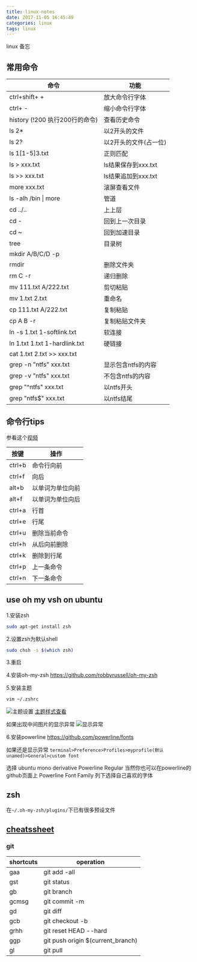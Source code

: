 ```yaml
---
title: linux-notes
date: 2017-11-05 16:45:49
categories: linux
tags: linux
---
```

linux 备忘
<!--more-->
## 常用命令
| 命令                           | 功能                  |
| ------------------------------ | --------------------- |
| ctrl+shift+ +                  | 放大命令行字体        |
| ctrl+ -                        | 缩小命令行字体        |
| history (!200 执行200行的命令) | 查看历史命令          |
| ls 2*                          | 以2开头的文件         |
| ls 2?                          | 以2开头的文件(占一位) |
| ls 1[1-5]3.txt                 | 正则匹配              |
| ls > xxx.txt                   | ls结果保存到xxx.txt   |
| ls >> xxx.txt                  | ls结果追加到xxx.txt   |
| more xxx.txt                   | 滚屏查看文件          |
| ls -alh /bin \| more           | 管道                  |
| cd ../..                       | 上上层                |
| cd -                           | 回到上一次目录        |
| cd ~                           | 回到加速目录          |
| tree                           | 目录树                |
| mkdir A/B/C/D -p               |                       |
| rmdir                          | 删除文件夹            |
| rm C -r                        | 递归删除              |
| mv 111.txt A/222.txt           | 剪切粘贴              |
| mv 1.txt 2.txt                 | 重命名                |
| cp 111.txt A/222.txt           | 复制粘贴              |
| cp A B -r                      | 复制粘贴文件夹        |
| ln -s 1.txt 1-softlink.txt     | 软连接                |
| ln 1.txt 1.txt 1-hardlink.txt  | 硬链接                |
| cat 1.txt 2.txt >> xxx.txt     |                       |
| grep -n "ntfs" xxx.txt         | 显示包含ntfs的内容    |
| grep -v "ntfs" xxx.txt         | 不包含ntfs的内容      |
| grep "^ntfs" xxx.txt           | 以ntfs开头            |
| grep "ntfs$" xxx.txt           | 以ntfs结尾            |

## 命令行tips
参看这个[视频](https://www.bilibili.com/video/av4337389/)

| 按键   | 操作             |
| ------ | ---------------- |
| ctrl+b | 命令行向前       |
| ctrl+f | 向后             |
| alt+b  | 以单词为单位向前 |
| alt+f  | 以单词为单位向后 |
| ctrl+a | 行首             |
| ctrl+e | 行尾             |
| ctrl+u | 删除当前命令     |
| ctrl+h | 从后向前删除     |
| ctrl+k | 删除到行尾       |
| ctrl+p | 上一条命令       |
| ctrl+n | 下一条命令       |

## use oh my vsh on ubuntu

1.安装zsh
```bash
sudo apt-get install zsh
```
2.设置zsh为默认shell
```bash
sudo chsh -s $(which zsh)
```
3.重启

4.安装oh-my-zsh https://github.com/robbyrussell/oh-my-zsh

5.安装主题
```bash
vim ~/.zshrc
```
![主题设置](http://ou7k0sem6.bkt.clouddn.com/blog/171106/72gl35GKm9.png)
[主题样式查看](https://github.com/robbyrussell/oh-my-zsh/wiki/Themes)

如果出现中间图片的显示异常
![显示异常](http://ou7k0sem6.bkt.clouddn.com/blog/171106/FhBfGbgkAH.png)

6.安装powerline https://github.com/powerline/fonts

如果还是显示异常
`terminal>Preference>Profiles>myprofile(默认unamed)>General>custom font`

选择 ubuntu mono derivative Powerline Regular 当然你也可以在powerline的github页面上 Powerline Font Family 列下选择自己喜欢的字体

## zsh
在` ~/.oh-my-zsh/plugins/ `下已有很多预设文件

## [cheatssheet](https://github.com/robbyrussell/oh-my-zsh/wiki/Cheatsheet)

### git
| shortcuts | operation                         |
| --------- | --------------------------------- |
| gaa       | git add -all                      |
| gst       | git status                        |
| gb        | git branch                        |
| gcmsg     | git commit -m                     |
| gd        | git diff                          |
| gcb       | git checkout -b                   |
| grhh      | git reset HEAD --hard             |
| ggp       | git push origin $(current_branch) |
| gl        | git pull                                  |
